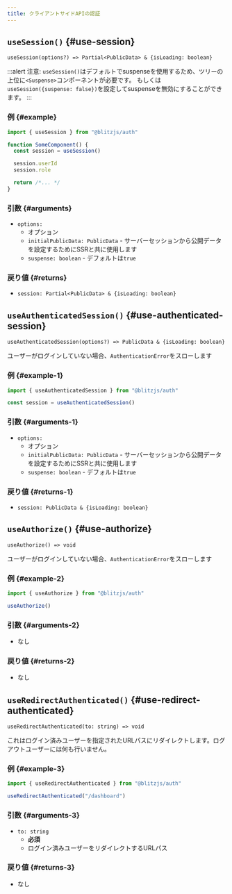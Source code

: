 ```yaml
---
title: クライアントサイドAPIの認証
---
```


## `useSession()` {#use-session}

`useSession(options?) => Partial<PublicData> & {isLoading: boolean}`

:::alert
  注意: `useSession()`はデフォルトでsuspenseを使用するため、ツリーの上位に`<Suspense>`コンポーネントが必要です。 もしくは`useSession({suspense: false})`を設定してsuspenseを無効にすることができます。
:::

### 例 {#example}

```ts
import { useSession } from "@blitzjs/auth"

function SomeComponent() {
  const session = useSession()

  session.userId
  session.role

  return /*... */
}
```

### 引数 {#arguments}

- `options:`
  - オプション
  - `initialPublicData: PublicData` - サーバーセッションから公開データを設定するためにSSRと共に使用します
  - `suspense: boolean` - デフォルトは`true`

### 戻り値 {#returns}

- `session: Partial<PublicData> & {isLoading: boolean}`

## `useAuthenticatedSession()` {#use-authenticated-session}

`useAuthenticatedSession(options?) => PublicData & {isLoading: boolean}`

ユーザーがログインしていない場合、`AuthenticationError`をスローします

### 例 {#example-1}

```ts
import { useAuthenticatedSession } from "@blitzjs/auth"

const session = useAuthenticatedSession()
```

### 引数 {#arguments-1}

- `options:`
  - オプション
  - `initialPublicData: PublicData` - サーバーセッションから公開データを設定するためにSSRと共に使用します
  - `suspense: boolean` - デフォルトは`true`

### 戻り値 {#returns-1}

- `session: PublicData & {isLoading: boolean}`

## `useAuthorize()` {#use-authorize}

`useAuthorize() => void`

ユーザーがログインしていない場合、`AuthenticationError`をスローします

### 例 {#example-2}

```ts
import { useAuthorize } from "@blitzjs/auth"

useAuthorize()
```

### 引数 {#arguments-2}

- なし

### 戻り値 {#returns-2}

- なし

## `useRedirectAuthenticated()` {#use-redirect-authenticated}

`useRedirectAuthenticated(to: string) => void`

これはログイン済みユーザーを指定されたURLパスにリダイレクトします。ログアウトユーザーには何も行いません。

### 例 {#example-3}

```ts
import { useRedirectAuthenticated } from "@blitzjs/auth"

useRedirectAuthenticated("/dashboard")
```

### 引数 {#arguments-3}

- `to: string`
  - **必須**
  - ログイン済みユーザーをリダイレクトするURLパス

### 戻り値 {#returns-3}

- なし
